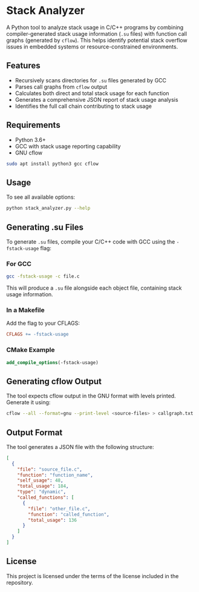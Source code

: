 # Stack Analyzer

A Python tool to analyze stack usage in C/C++ programs by combining compiler-generated stack usage information (`.su` files) with function call graphs (generated by `cflow`). This helps identify potential stack overflow issues in embedded systems or resource-constrained environments.

## Features

- Recursively scans directories for `.su` files generated by GCC
- Parses call graphs from `cflow` output
- Calculates both direct and total stack usage for each function
- Generates a comprehensive JSON report of stack usage analysis
- Identifies the full call chain contributing to stack usage

## Requirements
- Python 3.6+
- GCC with stack usage reporting capability
- GNU cflow
```bash
sudo apt install python3 gcc cflow
```

## Usage

To see all available options:

```bash
python stack_analyzer.py --help
```
## Generating .su Files

To generate `.su` files, compile your C/C++ code with GCC using the `-fstack-usage` flag:

### For GCC

```bash
gcc -fstack-usage -c file.c
```

This will produce a `.su` file alongside each object file, containing stack usage information.

### In a Makefile

Add the flag to your CFLAGS:

```makefile
CFLAGS += -fstack-usage
```

### CMake Example

```cmake
add_compile_options(-fstack-usage)
```

## Generating cflow Output

The tool expects cflow output in the GNU format with levels printed. Generate it using:

```bash
cflow --all --format=gnu --print-level <source-files> > callgraph.txt
```

## Output Format

The tool generates a JSON file with the following structure:

```json
[
  {
    "file": "source_file.c",
    "function": "function_name",
    "self_usage": 48,
    "total_usage": 184,
    "type": "dynamic",
    "called_functions": [
      {
        "file": "other_file.c",
        "function": "called_function",
        "total_usage": 136
      }
    ]
  }
]
```

## License

This project is licensed under the terms of the license included in the repository.
